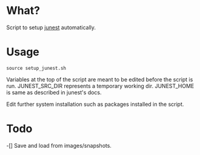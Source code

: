 # What?
Script to setup [junest](https://github.com/fsquillace/junest) automatically.

# Usage
```
source setup_junest.sh
```

Variables at the top of the script are meant to be edited before the script is run.
JUNEST\_SRC\_DIR represents a temporary working dir.
JUNEST\_HOME is same as described in junest's docs.

Edit further system installation such as packages installed in the script.

# Todo
-[] Save and load from images/snapshots.
